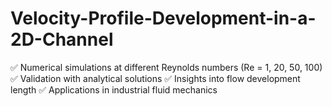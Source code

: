 # Velocity-Profile-Development-in-a-2D-Channel
✅ Numerical simulations at different Reynolds numbers (Re = 1, 20, 50, 100) ✅ Validation with analytical solutions ✅ Insights into flow development length ✅ Applications in industrial fluid mechanics
